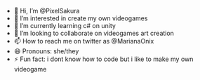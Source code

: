 - 👋 Hi, I’m @PixelSakura
- 👀 I’m interested in create my own videogames
- 🌱 I’m currently learning c# on unity
- 💞️ I’m looking to collaborate on videogames art creation
- 📫 How to reach me on twitter as @MarianaOnix
- 😄 Pronouns: she/they          
- ⚡ Fun fact: i dont know how to code but i like to make my own videogame

<!---
PixelSakura/PixelSakura is a ✨ special ✨ repository because its `README.md` (this file) appears on your GitHub profile.
You can click the Preview link to take a look at your changes.
--->
